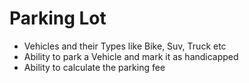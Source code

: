 # Parking Lot

- Vehicles and their Types like Bike, Suv, Truck etc
- Ability to park a Vehicle and mark it as handicapped
- Ability to calculate the parking fee
